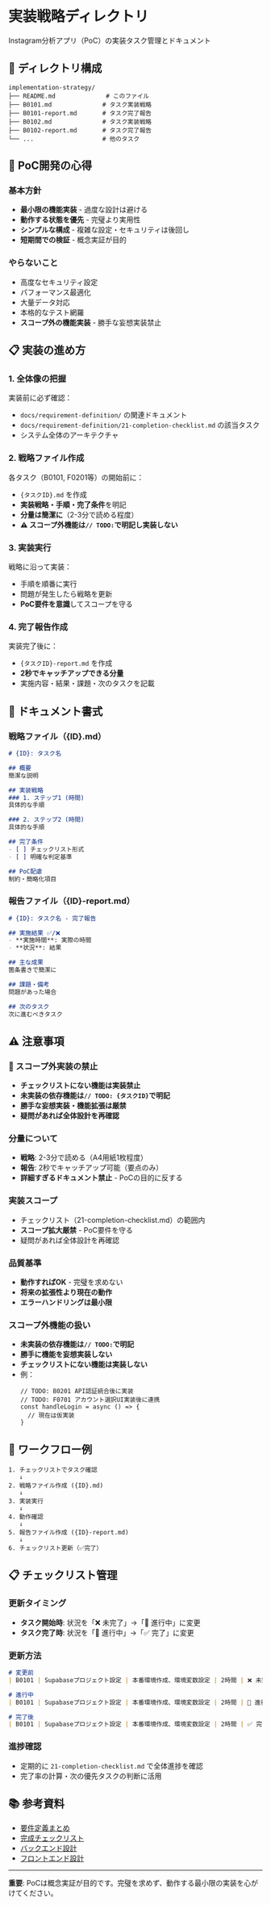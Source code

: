 # 実装戦略ディレクトリ

Instagram分析アプリ（PoC）の実装タスク管理とドキュメント

## 📁 ディレクトリ構成

```
implementation-strategy/
├── README.md              # このファイル
├── B0101.md              # タスク実装戦略
├── B0101-report.md       # タスク完了報告
├── B0102.md              # タスク実装戦略  
├── B0102-report.md       # タスク完了報告
└── ...                   # 他のタスク
```

## 🎯 PoC開発の心得

### 基本方針
- **最小限の機能実装** - 過度な設計は避ける
- **動作する状態を優先** - 完璧より実用性
- **シンプルな構成** - 複雑な設定・セキュリティは後回し
- **短期間での検証** - 概念実証が目的

### やらないこと
- 高度なセキュリティ設定
- パフォーマンス最適化
- 大量データ対応
- 本格的なテスト網羅
- **スコープ外の機能実装** - 勝手な妄想実装禁止

## 📋 実装の進め方

### 1. 全体像の把握
実装前に必ず確認：
- `docs/requirement-definition/` の関連ドキュメント
- `docs/requirement-definition/21-completion-checklist.md` の該当タスク
- システム全体のアーキテクチャ

### 2. 戦略ファイル作成
各タスク（B0101, F0201等）の開始前に：
- `{タスクID}.md` を作成
- **実装戦略・手順・完了条件**を明記
- **分量は簡潔に**（2-3分で読める程度）
- **⚠️ スコープ外機能は`// TODO:`で明記し実装しない**

### 3. 実装実行
戦略に沿って実装：
- 手順を順番に実行
- 問題が発生したら戦略を更新
- **PoC要件を意識**してスコープを守る

### 4. 完了報告作成
実装完了後に：
- `{タスクID}-report.md` を作成
- **2秒でキャッチアップできる分量**
- 実施内容・結果・課題・次のタスクを記載

## 📝 ドキュメント書式

### 戦略ファイル（{ID}.md）
```markdown
# {ID}: タスク名

## 概要
簡潔な説明

## 実装戦略
### 1. ステップ1 (時間)
具体的な手順

### 2. ステップ2 (時間)
具体的な手順

## 完了条件
- [ ] チェックリスト形式
- [ ] 明確な判定基準

## PoC配慮
制約・簡略化項目
```

### 報告ファイル（{ID}-report.md）
```markdown
# {ID}: タスク名 - 完了報告

## 実施結果 ✅/❌
- **実施時間**: 実際の時間
- **状況**: 結果

## 主な成果
箇条書きで簡潔に

## 課題・備考
問題があった場合

## 次のタスク
次に進むべきタスク
```

## ⚠️ 注意事項

### 🚫 スコープ外実装の禁止
- **チェックリストにない機能は実装禁止**
- **未実装の依存機能は`// TODO: {タスクID}`で明記**
- **勝手な妄想実装・機能拡張は厳禁**
- **疑問があれば全体設計を再確認**

### 分量について
- **戦略**: 2-3分で読める（A4用紙1枚程度）
- **報告**: 2秒でキャッチアップ可能（要点のみ）
- **詳細すぎるドキュメント禁止** - PoCの目的に反する

### 実装スコープ
- チェックリスト（21-completion-checklist.md）の範囲内
- **スコープ拡大厳禁** - PoC要件を守る
- 疑問があれば全体設計を再確認

### 品質基準
- **動作すればOK** - 完璧を求めない
- **将来の拡張性より現在の動作**
- **エラーハンドリングは最小限**

### スコープ外機能の扱い
- **未実装の依存機能は`// TODO:`で明記**
- **勝手に機能を妄想実装しない**
- **チェックリストにない機能は実装しない**
- 例：
  ```tsx
  // TODO: B0201 API認証統合後に実装
  // TODO: F0701 アカウント選択UI実装後に連携
  const handleLogin = async () => {
    // 現在は仮実装
  }
  ```

## 🔄 ワークフロー例

```
1. チェックリストでタスク確認
   ↓
2. 戦略ファイル作成 ({ID}.md)
   ↓  
3. 実装実行
   ↓
4. 動作確認
   ↓
5. 報告ファイル作成 ({ID}-report.md)
   ↓
6. チェックリスト更新（✅完了）
```

## 📋 チェックリスト管理

### 更新タイミング
- **タスク開始時**: 状況を「❌ 未完了」→「🔄 進行中」に変更
- **タスク完了時**: 状況を「🔄 進行中」→「✅ 完了」に変更

### 更新方法
```markdown
# 変更前
| B0101 | Supabaseプロジェクト設定 | 本番環境作成、環境変数設定 | 2時間 | ❌ 未完了 |

# 進行中
| B0101 | Supabaseプロジェクト設定 | 本番環境作成、環境変数設定 | 2時間 | 🔄 進行中 |

# 完了後  
| B0101 | Supabaseプロジェクト設定 | 本番環境作成、環境変数設定 | 2時間 | ✅ 完了 |
```

### 進捗確認
- 定期的に `21-completion-checklist.md` で全体進捗を確認
- 完了率の計算・次の優先タスクの判断に活用

## 📚 参考資料

- [要件定義まとめ](../requirement-definition/01-requirement-summary.md)
- [完成チェックリスト](../requirement-definition/21-completion-checklist.md)
- [バックエンド設計](../requirement-definition/11-backend-architecture.md)
- [フロントエンド設計](../requirement-definition/12-frontend-architecture.md)

---

**重要**: PoCは概念実証が目的です。完璧を求めず、動作する最小限の実装を心がけてください。